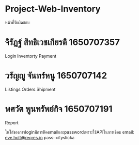 # Project-Web-Inventory

หน้าที่รับผิดชอบ
# จิรัฎฐ์ สิทธิเวชเกียรติ 1650707357
Login
Inventorty
Payment
# วรัญญู จันทร์หนู 1650707142
Listings
Orders
Shipment
# พศวัต พูนทรัพย์กิจ 1650707191
Report

ในใส่ของการloginมีการฟิคemailและpasswordเพราะใช้APIในการเชื่อม
email: eve.holt@reqres.in
pass: cityslicka
